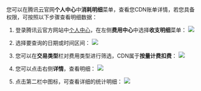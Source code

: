 您可以在腾讯云官网**个人中心**中**消耗明细**菜单，查看您CDN账单详情，若您具备权限，可按照以下步骤查看明细数据：

1. 登录腾讯云官方网站中[个人中心]()，在左侧**费用中心**中选择**收支明细**菜单：
   ![](https://mc.qcloudimg.com/static/img/8256b1289ebd5e9947b71465fa48d485/image.png)

2. 选择要查询的日期或时间区间：
   ![](https://mc.qcloudimg.com/static/img/30aaf40e3eac1d897008bea5c6e114e7/image.png)

3. 您可以在**交易类型**栏对费用类型进行筛选，CDN属于**按量计费扣费**：
   ![](https://mc.qcloudimg.com/static/img/503c94689aedc121151afe8790bbaced/1.png) 

4. 您可以点击右侧**详情**，查看明细：
   ![](https://mc.qcloudimg.com/static/img/e7894c8857f4f376fa7bbd020a8c917f/2.png) 

5. 点击第二栏中图标，可查看详细的统计明细：
   ![](https://mc.qcloudimg.com/static/img/a3aef57d104861e0facd0f342b59ae9f/3.png) 